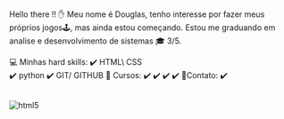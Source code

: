 Hello there !! ✋
Meu nome é Douglas, tenho interesse por fazer meus próprios jogos🕹️, mas ainda estou começando.
Estou me graduando em analise e desenvolvimento de sistemas 🎓 3/5.

💻 Minhas hard skills:
✔️ HTML\ CSS\
✔️ python
✔️ GIT/ GITHUB
📖 Cursos:
✔️
✔️
✔️
✔️
📲Contato:
✔️
<div style="display: inline_block"><br>
<img alt="html5"src="https://img.shields.io/badge/HTML5-E34F26?style=for-the-badge&logo=html5&logoColor=white"/>
</div>
